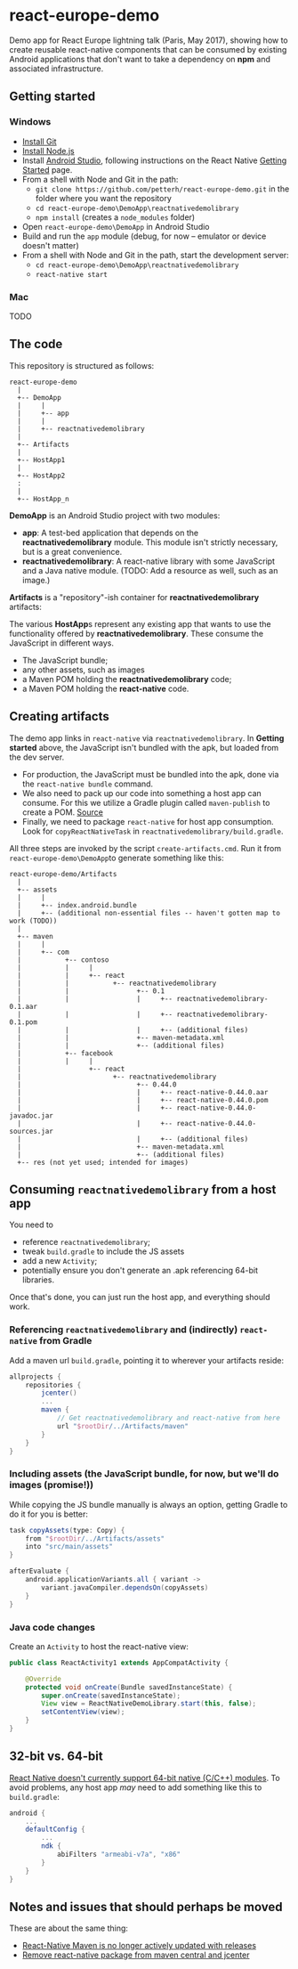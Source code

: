 # react-europe-demo

Demo app for React Europe lightning talk (Paris, May 2017), showing how to create reusable react-native components that can be consumed by existing Android applications that don't want to take a dependency on **npm** and associated infrastructure.

## Getting started

### Windows

* [Install Git](https://git-scm.com/downloads)
* [Install Node.js](https://nodejs.org/en/download/)
* Install [Android Studio](https://developer.android.com/studio/install.html), following instructions on the React Native [Getting Started](https://facebook.github.io/react-native/docs/getting-started.html) page.
* From a shell with Node and Git in the path:
  * `git clone https://github.com/petterh/react-europe-demo.git` in the folder where you want the repository
  * `cd react-europe-demo\DemoApp\reactnativedemolibrary`
  * `npm install` (creates a `node_modules` folder)
* Open `react-europe-demo\DemoApp` in Android Studio
* Build and run the `app` module (debug, for now &ndash; emulator or device doesn't matter)
* From a shell with Node and Git in the path, start the development server:
  * `cd react-europe-demo\DemoApp\reactnativedemolibrary`
  * `react-native start`

### Mac

TODO

## The code

This repository is structured as follows:

```
react-europe-demo
  |
  +-- DemoApp
  |     |
  |     +-- app
  |     |
  |     +-- reactnativedemolibrary
  |
  +-- Artifacts
  |
  +-- HostApp1
  |
  +-- HostApp2
  :
  |
  +-- HostApp_n
```

**DemoApp** is an Android Studio project with two modules:

* **app**: A test-bed application that depends on the **reactnativedemolibrary** module. This module isn't strictly necessary, but is a great convenience.
* **reactnativedemolibrary**: A react-native library with some JavaScript and a Java native module. (TODO: Add a resource as well, such as an image.)

**Artifacts** is a "repository"-ish container for **reactnativedemolibrary** artifacts:

The various **HostApp**s represent any existing app that wants to use the functionality offered by **reactnativedemolibrary**. These consume the JavaScript in different ways.

* The JavaScript bundle;
* any other assets, such as images
* a Maven POM holding the **reactnativedemolibrary** code;
* a Maven POM holding the **react-native** code.

## Creating artifacts

The demo app links in `react-native` via `reactnativedemolibrary`. In **Getting started** above, the JavaScript isn't bundled with the apk, but loaded from the dev server.

* For production, the JavaScript must be bundled into the apk, done via the `react-native bundle` command.
* We also need to pack up our code into something a host app can consume. For this we utilize a Gradle plugin called `maven-publish` to create a POM. [Source](http://stackoverflow.com/questions/34872382/manually-adding-aar-with-dependency-pom-iml-file)
* Finally, we need to package `react-native` for host app consumption. Look for `copyReactNativeTask` in `reactnativedemolibrary/build.gradle`.

All three steps are invoked by the script `create-artifacts.cmd`. Run it from `react-europe-demo\DemoApp`to generate something like this:

```
react-europe-demo/Artifacts
  |
  +-- assets
  |     |
  |     +-- index.android.bundle
  |     +-- (additional non-essential files -- haven't gotten map to work (TODO))
  |
  +-- maven
  |     |
  |     +-- com
  |           +-- contoso
  |           |     |
  |           |     +-- react
  |           |           +-- reactnativedemolibrary
  |           |                 +-- 0.1
  |           |                 |     +-- reactnativedemolibrary-0.1.aar
  |           |                 |     +-- reactnativedemolibrary-0.1.pom
  |           |                 |     +-- (additional files)
  |           |                 +-- maven-metadata.xml
  |           |                 +-- (additional files)
  |           +-- facebook
  |           |     |
  |                 +-- react
  |                       +-- reactnativedemolibrary
  |                             +-- 0.44.0
  |                             |     +-- react-native-0.44.0.aar
  |                             |     +-- react-native-0.44.0.pom
  |                             |     +-- react-native-0.44.0-javadoc.jar
  |                             |     +-- react-native-0.44.0-sources.jar
  |                             |     +-- (additional files)
  |                             +-- maven-metadata.xml
  |                             +-- (additional files)
  +-- res (not yet used; intended for images)
```

## Consuming `reactnativedemolibrary` from a host app

You need to

* reference `reactnativedemolibrary`;
* tweak `build.gradle` to include the JS assets
* add a new `Activity`;
* potentially ensure you don't generate an .apk referencing 64-bit libraries.

Once that's done, you can just run the host app, and everything should work.

### Referencing `reactnativedemolibrary` and (indirectly) `react-native` from Gradle

Add a maven url `build.gradle`, pointing it to wherever your artifacts reside:

```gradle
allprojects {
    repositories {
        jcenter()
        ...
        maven {
            // Get reactnativedemolibrary and react-native from here
            url "$rootDir/../Artifacts/maven"
        }
    }
}

```

### Including assets (the JavaScript bundle, for now, but we'll do images (promise!))

While copying the JS bundle manually is always an option, getting Gradle to do it for you is better:

```gradle
task copyAssets(type: Copy) {
    from "$rootDir/../Artifacts/assets"
    into "src/main/assets"
}

afterEvaluate {
    android.applicationVariants.all { variant ->
        variant.javaCompiler.dependsOn(copyAssets)
    }
}
```

### Java code changes

Create an `Activity` to host the react-native view:

```java
public class ReactActivity1 extends AppCompatActivity {

    @Override
    protected void onCreate(Bundle savedInstanceState) {
        super.onCreate(savedInstanceState);
        View view = ReactNativeDemoLibrary.start(this, false);
        setContentView(view);
    }
}
```

## 32-bit vs. 64-bit

[React Native doesn't currently support 64-bit native (C/C++) modules](https://corbt.com/posts/2015/09/18/mixing-32-and-64bit-dependencies-in-android.html). To avoid problems, any host app *may* need to add something like this to `build.gradle`:

```gradle
android {
    ...
    defaultConfig {
        ...
        ndk {
            abiFilters "armeabi-v7a", "x86"
        }
    }
}
```

## Notes and issues that should perhaps be moved

These are about the same thing:

* [React-Native Maven is no longer actively updated with releases](https://github.com/facebook/react-native/issues/6459)
* [Remove react-native package from maven central and jcenter](https://github.com/facebook/react-native/issues/13094)
